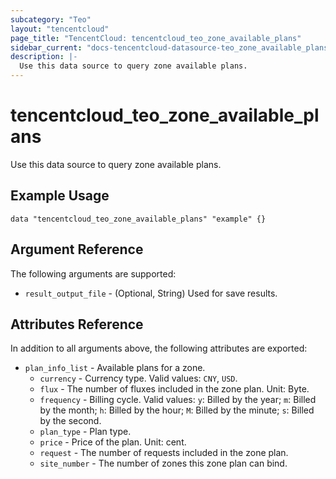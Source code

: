 ```yaml
---
subcategory: "Teo"
layout: "tencentcloud"
page_title: "TencentCloud: tencentcloud_teo_zone_available_plans"
sidebar_current: "docs-tencentcloud-datasource-teo_zone_available_plans"
description: |-
  Use this data source to query zone available plans.
---
```


# tencentcloud_teo_zone_available_plans

Use this data source to query zone available plans.

## Example Usage

```hcl
data "tencentcloud_teo_zone_available_plans" "example" {}
```

## Argument Reference

The following arguments are supported:

* `result_output_file` - (Optional, String) Used for save results.

## Attributes Reference

In addition to all arguments above, the following attributes are exported:

* `plan_info_list` - Available plans for a zone.
  * `currency` - Currency type. Valid values: `CNY`, `USD`.
  * `flux` - The number of fluxes included in the zone plan. Unit: Byte.
  * `frequency` - Billing cycle. Valid values: `y`: Billed by the year; `m`: Billed by the month; `h`: Billed by the hour; `M`: Billed by the minute; `s`: Billed by the second.
  * `plan_type` - Plan type.
  * `price` - Price of the plan. Unit: cent.
  * `request` - The number of requests included in the zone plan.
  * `site_number` - The number of zones this zone plan can bind.


